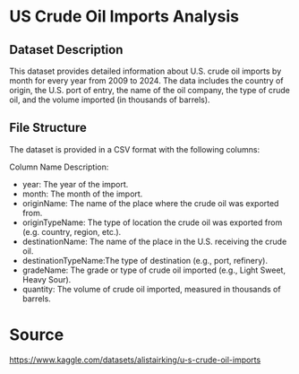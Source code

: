 # US Crude Oil Imports Analysis
## Dataset Description
This dataset provides detailed information about U.S. crude oil imports by month for every year from 2009 to 2024. The data includes the country of origin, the U.S. port of entry, the name of the oil company, the type of crude oil, and the volume imported (in thousands of barrels).

## File Structure
The dataset is provided in a CSV format with the following columns:

Column Name	Description:
- year: The year of the import.
- month: The month of the import.
- originName: The name of the place where the crude oil was exported from.
- originTypeName: The type of location the crude oil was exported from (e.g. country, region, etc.).
- destinationName: The name of the place in the U.S. receiving the crude oil.
- destinationTypeName:The type of destination (e.g., port, refinery).
- gradeName: The grade or type of crude oil imported (e.g., Light Sweet, Heavy Sour).
- quantity: The volume of crude oil imported, measured in thousands of barrels.



# Source
https://www.kaggle.com/datasets/alistairking/u-s-crude-oil-imports
